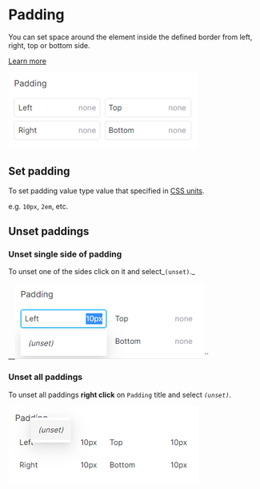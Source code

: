 # Padding

You can set space around the element inside the defined border from left, right, top or bottom side.

[Learn more](https://developer.mozilla.org/en-US/docs/Web/CSS/CSS\_Box\_Model/Introduction\_to\_the\_CSS\_box\_model#padding\_area)

<img src="../.gitbook/assets/image (6).png" alt="" data-size="original">

## Set padding

To set padding value type value that specified in [CSS units](css-units.md).

e.g.  `10px`, `2em`, etc.

## Unset paddings

### Unset single side of padding

To unset one of the sides click on it and select_`(unset)`._

__![](<../.gitbook/assets/image (10) (1) (1).png>)_``_

### Unset all paddings

To unset all paddings **right click** on `Padding` title and select _`(unset)`_.  &#x20;

![](<../.gitbook/assets/image (8).png>)



